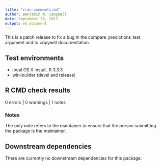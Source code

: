 ```yaml
---
title: "cran-comments.md"
author: Benjamin W. Campbell
date: September 20, 2017
output: md_document
---
```


This is a patch release to fix a bug in the compare_predictions_test argument and to copyedit documentation.

## Test environments
* local OS X install, R 3.3.3
* win-builder (devel and release)


## R CMD check results
0 errors | 0 warnings | 1 notes

### Notes
The only note refers to the maintainer to ensure that the person submitting the package is the maintainer.


## Downstream dependencies
There are currently no downstream dependencies for this package. 
